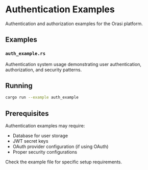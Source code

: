 # Authentication Examples

Authentication and authorization examples for the Orasi platform.

## Examples

### `auth_example.rs`
Authentication system usage demonstrating user authentication, authorization, and security patterns.

## Running

```bash
cargo run --example auth_example
```

## Prerequisites

Authentication examples may require:
- Database for user storage
- JWT secret keys
- OAuth provider configuration (if using OAuth)
- Proper security configurations

Check the example file for specific setup requirements.
